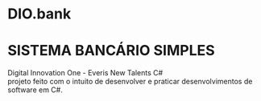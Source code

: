 # DIO.bank

<h1>SISTEMA BANCÁRIO SIMPLES</h1>
Digital Innovation One - Everis New Talents C#
</br>projeto feito com o intuito de desenvolver e praticar desenvolvimentos de software em C#.
